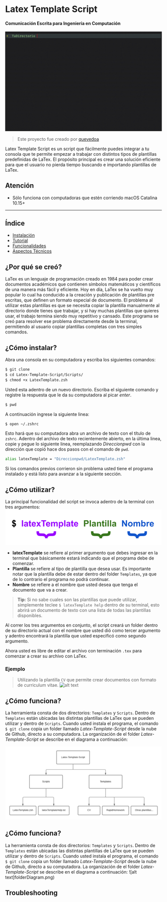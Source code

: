 # Latex Template Script 
#### Comunicación Escrita para Ingeniería en Computación
![alt text](https://github.com/quevedoa/Latex-Template-Script/blob/main/Misc/GIF1.gif)
> Este proyecto fue creado por [quevedoa](https://github.com/quevedoa)

Latex Template Script es un script que fácilmente puedes integrar a tu consola que te permite empezar a trabajar con distintos tipos de plantillas predefinidas de LaTex. El propósito principal es crear una solución eficiente para que el usuario no pierda tiempo buscando e importando plantillas de LaTex.

## Atención 
- Sólo funciona con computadoras que estén corriendo macOS Catalina 10.15+

---

## Índice
- [Instalación](#instalación)
- [Tutorial](#tutorial)
- [Funcionalidades](#funcionalidades)
- [Aspectos Técnicos](#aspectos-técnicos)

## ¿Por qué se creó?
LaTex es un lenguaje de programación creado en 1984 para poder crear documentos académicos que contienen símbolos matemáticos y científicos de una manera más fácil y eficiente. Hoy en día, LaTex se ha vuelto muy popular lo cual ha conducido a la creación y publicación de plantillas pre escritas, que definen un formato especial de documento. El problema al utilizar estas plantillas es que se necesita copiar la plantilla manualmente al directorio donde tienes que trabajar, y si hay muchas plantillas que quieres usar, el trabajo termina siendo muy repetitivo y cansado. Este programa se creó para resolver ese problema directamente desde la terminal, permitiendo al usuario copiar plantillas completas con tres simples comandos. 

## ¿Cómo instalar? 
Abra una consola en su computadora y escriba los siguientes comandos:
```bash
$ git clone 
$ cd Latex-Template-Script/Scripts/
$ chmod +x LatexTemplate.zsh
```
Usted esta adentro de un nuevo directorio. Escriba el siguiente comando y registre la respuesta que le da su computadora al picar *enter*.
```bash
$ pwd
```
A continuación ingrese la siguiente linea:
```bash
$ open ~/.zshrc
```
Esto hará que su computadora abra un archivo de texto con el título de `zshrc`. Adentro del archivo de texto recientemente abierto, en la última linea, copie y pegue lo siguiente linea, reemplazando *Direccionpwd* con la dirección que copió hace dos pasos con el comando de `pwd`.
```bash
alias latexTemplate = "Direccionpwd/LatexTemplate.zsh"
```
Si los comandos previos corrieron sin problema usted tiene el programa instalado y está listo para avanzar a la siguiente sección.

## ¿Cómo utilizar? 
La principal funcionalidad del script se invoca adentro de la terminal con tres argumentos: 
![alt text](https://github.com/quevedoa/Latex-Template-Script/blob/main/Misc/partesCommand.png)
- **latexTemplate** se refiere al primer argumento que debes ingresar en la terminal que básicamente estará indicando que el programa debe de comenzar.
- **Plantilla** se refiere al tipo de plantilla que desea usar. Es importante notar que la plantilla debe de estar dentro del folder `Templates`, ya que de lo contrario el programa no podrá continuar.
- **Nombre** se refiere a el nombre que usted desea que tenga el documento que va a crear.
> **Tip:** Si no sabe cuales son las plantillas que puede utilizar, simplemente teclee `$ latexTemplate help` dentro de su terminal, esto abrirá un documento de texto con una lista de todas las plantillas disponibles.

Al correr los tres argumentos en conjunto, el script creará un folder dentro de su directorio actual con el nombre que usted dió como tercer argumento y adentro encontrará la plantilla que usted especificó como segundo argumento.

Ahora usted es libre de editar el archivo con terminación `.tex` para comenzar a crear su archivo con LaTex.

### Ejemplo
> Utilizando la plantilla `CV` que permite crear documentos con formato de curriculum vitae.
![alt text](https://github.com/quevedoa/Latex-Template-Script/blob/main/Misc/VideoEjemploSem.gif)


## ¿Cómo funciona? 
La herramienta consta de dos directorios: `Templates` y `Scripts`. Dentro de `Templates` están ubicadas las distintas plantillas de LaTex que se pueden utilizar y dentro de `Scripts`. Cuando usted instala el programa, el comando `$ git clone` copia un folder llamado *Latex-Template-Script* desde la nube de Github, directo a su computadora. La organización de el folder *Latex-Template-Script* se describe en el diagrama a continuación:

![alt text](https://github.com/quevedoa/Latex-Template-Script/blob/main/Misc/folderDiagram.png)


## ¿Cómo funciona? 
La herramienta consta de dos directorios: `Templates` y `Scripts`. Dentro de `Templates` están ubicadas las distintas plantillas de LaTex que se pueden utilizar y dentro de `Scripts`. Cuando usted instala el programa, el comando `$ git clone` copia un folder llamado *Latex-Template-Script* desde la nube de Github, directo a su computadora. La organización de el folder *Latex-Template-Script* se describe en el diagrama a continuación:
![alt text]folderDiagram.png)


## Troubleshooting

